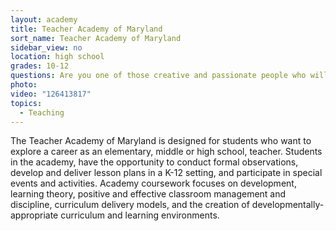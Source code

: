 ```yaml
---
layout: academy
title: Teacher Academy of Maryland
sort_name: Teacher Academy of Maryland
sidebar_view: no
location: high school
grades: 10-12
questions: Are you one of those creative and passionate people who will change children's lives? Are you excited at the idea of instilling a love of learning?
photo:
video: "126413817"
topics:
  - Teaching
---
```


The Teacher Academy of Maryland is designed for students who want to explore a career as an elementary, middle or high school, teacher. Students in the academy, have the opportunity to conduct formal observations, develop and deliver lesson plans in a K-12 setting, and participate in special events and activities. Academy coursework focuses on development, learning theory, positive and effective classroom management and discipline, curriculum delivery models, and the creation of developmentally-appropriate curriculum and learning environments.
